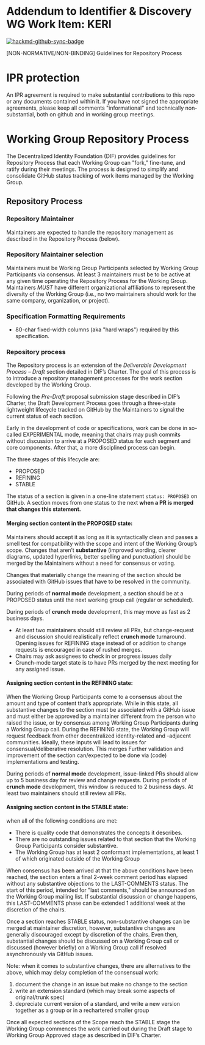 # Addendum to Identifier & Discovery WG Work Item: KERI

[![hackmd-github-sync-badge](https://hackmd.io/XfYk4FucSdSjq04XKWhXIw/badge)](https://hackmd.io/XfYk4FucSdSjq04XKWhXIw)


[NON-NORMATIVE/NON-BINDING] Guidelines for Repository Process



# IPR protection

An IPR agreement is required to make substantial contributions to this repo or
any documents contained within it. If you have not signed the appropriate
agreements, please keep all comments "informational" and technically non-
substantial, both on github and in working group meetings.

# Working Group Repository Process

The Decentralized Identity Foundation (DIF) provides guidelines for Repository
Process that each Working Group can "fork," fine-tune, and ratify during their 
meetings. The process is designed to simplify and consolidate GitHub status 
tracking of work items managed by the Working Group. 

## Repository Process

### Repository Maintainer 
Maintainers are expected to handle the repository management as described in the
Repository Process (below).

### Repository Maintainer selection
Maintainers must be Working Group Participants selected by Working Group 
Participants via consensus. At 	least 3 maintainers must be to be active at any 
given time operating the Repository Process for the Working Group. Maintainers 
*MUST* have different organizational affiliations to represent the diversity of 
the Working Group (i.e., no two maintainers should work for the same company, 
organization, or project).

### Specification Formatting Requirements

* 80-char fixed-width columns (aka "hard wraps") required by this specification.

### Repository process

The Repository process is an extension of the *Deliverable Development
Process – Draft* section detailed in DIF’s Charter. The goal of this process
is to introduce a repository management processes for the work section
developed by the Working Group. 

Following the *Pre-Draft* proposal submission stage described in DIF’s Charter,
the Draft Development Process goes through a three-state lightweight lifecycle 
tracked on GitHub by the Maintainers to signal the current status of each 
section.

Early in the development of code or specifications, work can be done in so-called
EXPERIMENTAL mode, meaning that chairs may push commits without discussion to arrive at a PROPOSED 
status for each segment and core components. After that, a more disciplined process can begin.

The three stages of this lifecycle are: 
* PROPOSED
* REFINING
* STABLE

The status of a section is given in a one-line statement `status: PROPOSED` on
GitHub. A section moves from one status to the next **when a PR is merged that
changes this statement.**

#### Merging section content in the PROPOSED state: 
Maintainers should accept it as long as it is syntactically clean and passes a 
smell test for compatibility with the scope and intent of the Working Group’s 
scope. Changes that aren’t **substantive** (improved wording, clearer diagrams,
updated hyperlinks, better spelling and punctuation) should be merged by the 
Maintainers without a need for consensus or voting. 

Changes that materially change the meaning of the section should be associated
with GitHub issues that have to be resolved in the community. 

During periods of **normal mode** development, a section should be at a 
PROPOSED status until the next working group call (regular or scheduled). 

During periods of **crunch mode** development, this may move as fast as 2 
business days. 
* At least two maintainers should still review all PRs, but change-request and 
discussion should realistically reflect **crunch mode** turnaround. Opening 
issues for REFINING stage instead of or addition to change requests is 
encouraged in case of rushed merges.
* Chairs may ask assignees to check in or progress issues daily
* Crunch-mode target state is to have PRs merged by the next meeting for any 
assigned issue.

#### Assigning section content in the REFINING state: 

When the Working Group Participants come to a consensus about the amount and 
type of content that’s appropriate. While in this state, all substantive changes 
to the section must be associated with a GitHub issue and must either be 
approved by a maintainer different from the person who raised the issue, or by 
consensus among Working Group Participants during a Working Group call. During 
the REFINING state, the Working Group will request feedback from other 
decentralized identity-related and -adjacent communities. Ideally, these inputs
will lead to issues for consensual/deliberative resolution. This merges Further
validation and improvement of the section can/expected to be done via (code) 
implementations and testing. 

During periods of **normal mode** development, issue-linked PRs should allow up 
to 5 business day for review and change requests.  During periods of **crunch 
mode** development, this window is reduced to 2 business days. At least two 
maintainers should still review all PRs.


#### Assigning section content in the STABLE state: 

when all of the following conditions are met: 
* There is quality code that demonstrates the concepts it describes.
* There are no outstanding issues related to that section that the Working Group 
Participants consider substantive.
* The Working Group has at least 2 conformant implementations, at least 1 of
which originated outside of the Working Group 

When consensus has been arrived at that the above conditions have been reached, 
the section enters a final 2-week comment period has elapsed without any 
substantive objections to the LAST-COMMENTS status. The start of this period, 
intended for "last comments," should be announced on the Working Group mailing 
list. If substantial discussion or change happens, this LAST-COMMENTS phase can
be extended 1 additional week at the discretion of the chairs.

Once a section reaches STABLE status, non-substantive changes can be merged at 
maintainer discretion, however, substantive changes are generally discouraged 
except by discretion of the chairs. Even then, substantial changes should be 
discussed on a Working Group call or discussed (however briefly) on a Working 
Group call if resolved asynchronously via GitHub issues.

Note:  when it comes to substantive changes, there are alternatives to the 
above, which may delay completion of the consensual work: 
1. document the change in an issue but make no change to the section
2. write an extension standard (which may break some aspects of 
original/trunk spec)
3. depreciate current version of a standard, and write a new version together
as a group or in a rechartered smaller group

Once all expected sections of the Scope reach the STABLE stage the Working 
Group commences the work carried out during the Draft stage to Working Group
Approved stage as described in DIF’s Charter.
